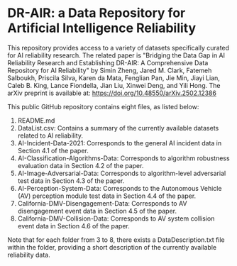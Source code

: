 # DR-AIR: a Data Repository for Artificial Intelligence Reliability

This repository provides access to a variety of datasets specifically curated for AI reliability research. The related paper is "Bridging the Data Gap in AI Reliability Research and Establishing DR-AIR: A Comprehensive Data Repository for AI Reliability" 
by Simin Zheng, Jared M. Clark, Fatemeh Salboukh, Priscila Silva, Karen da Mata, Fenglian Pan, Jie Min, Jiayi Lian, Caleb B. King, Lance Fiondella, Jian Liu, Xinwei Deng, and Yili Hong. The arXiv preprint is available at: https://doi.org/10.48550/arXiv.2502.12386


This public GitHub repository contains eight files, as listed below:

1. README.md
2. DataList.csv: Contains a summary of the currently available datasets related to AI reliability.
3. AI-Incident-Data-2021: Corresponds to the general AI incident data in Section 4.1 of the paper.
4. AI-Classification-Algorithms-Data: Corresponds to algorithm robustness evaluation data in Section 4.2 of the paper.
5. AI-Image-Adversarial-Data: Corresponds to algorithm-level adversarial test data in Section 4.3 of the paper.
6. AI-Perception-System-Data: Corresponds to the Autonomous Vehicle (AV) perception module test data in Section 4.4 of the paper.
7. California-DMV-Disengagement-Data: Corresponds to AV disengagement event data in Section 4.5 of the paper.
8. California-DMV-Collision-Data: Corresponds to AV system collision event data in Section 4.6 of the paper.

Note that for each folder from 3 to 8, there exists a DataDescription.txt file within the folder, providing a short description of the currently available reliability data.

